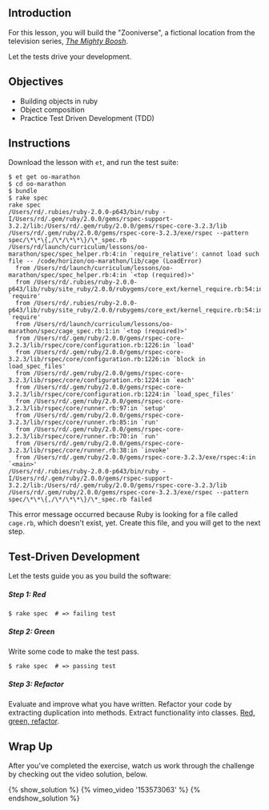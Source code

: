 ## Introduction

For this lesson, you will build the "Zooniverse", a fictional location from the television series, [*The Mighty Boosh*](http://www.bbc.co.uk/comedy/mightyboosh/clips/episodes_series1.shtml).

Let the tests drive your development.


## Objectives

* Building objects in ruby
* Object composition
* Practice Test Driven Development (TDD)


## Instructions

Download the lesson with `et`, and run the test suite:

```
$ et get oo-marathon
$ cd oo-marathon
$ bundle
$ rake spec
rake spec
/Users/rd/.rubies/ruby-2.0.0-p643/bin/ruby -I/Users/rd/.gem/ruby/2.0.0/gems/rspec-support-3.2.2/lib:/Users/rd/.gem/ruby/2.0.0/gems/rspec-core-3.2.3/lib /Users/rd/.gem/ruby/2.0.0/gems/rspec-core-3.2.3/exe/rspec --pattern spec/\*\*\{,/\*/\*\*\}/\*_spec.rb
/Users/rd/launch/curriculum/lessons/oo-marathon/spec/spec_helper.rb:4:in `require_relative': cannot load such file -- /code/horizon/oo-marathon/lib/cage (LoadError)
  from /Users/rd/launch/curriculum/lessons/oo-marathon/spec/spec_helper.rb:4:in `<top (required)>'
  from /Users/rd/.rubies/ruby-2.0.0-p643/lib/ruby/site_ruby/2.0.0/rubygems/core_ext/kernel_require.rb:54:in `require'
  from /Users/rd/.rubies/ruby-2.0.0-p643/lib/ruby/site_ruby/2.0.0/rubygems/core_ext/kernel_require.rb:54:in `require'
  from /Users/rd/launch/curriculum/lessons/oo-marathon/spec/cage_spec.rb:1:in `<top (required)>'
  from /Users/rd/.gem/ruby/2.0.0/gems/rspec-core-3.2.3/lib/rspec/core/configuration.rb:1226:in `load'
  from /Users/rd/.gem/ruby/2.0.0/gems/rspec-core-3.2.3/lib/rspec/core/configuration.rb:1226:in `block in load_spec_files'
  from /Users/rd/.gem/ruby/2.0.0/gems/rspec-core-3.2.3/lib/rspec/core/configuration.rb:1224:in `each'
  from /Users/rd/.gem/ruby/2.0.0/gems/rspec-core-3.2.3/lib/rspec/core/configuration.rb:1224:in `load_spec_files'
  from /Users/rd/.gem/ruby/2.0.0/gems/rspec-core-3.2.3/lib/rspec/core/runner.rb:97:in `setup'
  from /Users/rd/.gem/ruby/2.0.0/gems/rspec-core-3.2.3/lib/rspec/core/runner.rb:85:in `run'
  from /Users/rd/.gem/ruby/2.0.0/gems/rspec-core-3.2.3/lib/rspec/core/runner.rb:70:in `run'
  from /Users/rd/.gem/ruby/2.0.0/gems/rspec-core-3.2.3/lib/rspec/core/runner.rb:38:in `invoke'
  from /Users/rd/.gem/ruby/2.0.0/gems/rspec-core-3.2.3/exe/rspec:4:in `<main>'
/Users/rd/.rubies/ruby-2.0.0-p643/bin/ruby -I/Users/rd/.gem/ruby/2.0.0/gems/rspec-support-3.2.2/lib:/Users/rd/.gem/ruby/2.0.0/gems/rspec-core-3.2.3/lib /Users/rd/.gem/ruby/2.0.0/gems/rspec-core-3.2.3/exe/rspec --pattern spec/\*\*\{,/\*/\*\*\}/\*_spec.rb failed
```

This error message occurred because Ruby is looking for a file called `cage.rb`, which doesn't exist, yet. Create this file, and you will get to the next step.

## Test-Driven Development

Let the tests guide you as you build the software:

##### Step 1: Red

```
$ rake spec  # => failing test
```

##### Step 2: Green

Write some code to make the test pass.

```
$ rake spec  # => passing test
```

##### Step 3: Refactor

Evaluate and improve what you have written. Refactor your code by extracting duplication into methods. Extract functionality into classes. [Red, green, refactor](http://blog.cleancoder.com/uncle-bob/2014/12/17/TheCyclesOfTDD.html).


## Wrap Up

After you've completed the exercise, watch us work through the challenge by checking out the video solution, below.

{% show_solution %}
{% vimeo_video '153573063' %}
{% endshow_solution %}
